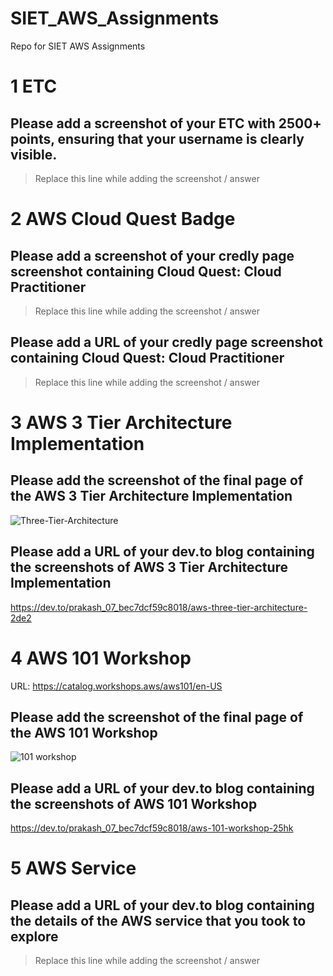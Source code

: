 # SIET_AWS_Assignments
Repo for SIET AWS Assignments

# 1 ETC

## Please add a screenshot of your ETC with 2500+ points, ensuring that your username is clearly visible.
> Replace this line while adding the screenshot / answer


# 2 AWS Cloud Quest Badge

## Please add a screenshot of your credly page screenshot containing Cloud Quest: Cloud Practitioner
> Replace this line while adding the screenshot / answer

## Please add a URL of your credly page screenshot containing Cloud Quest: Cloud Practitioner
> Replace this line while adding the screenshot / answer


# 3 AWS 3 Tier Architecture Implementation

## Please add the screenshot of the final page of the AWS 3 Tier Architecture Implementation
![Three-Tier-Architecture](https://github.com/user-attachments/assets/edd506e5-1806-4f01-a53a-242df4f46cb6)


## Please add a URL of your dev.to blog containing the screenshots of AWS 3 Tier Architecture Implementation
https://dev.to/prakash_07_bec7dcf59c8018/aws-three-tier-architecture-2de2


# 4 AWS 101 Workshop
URL: https://catalog.workshops.aws/aws101/en-US

## Please add the screenshot of the final page of the AWS 101 Workshop
  ![101 workshop](https://github.com/user-attachments/assets/2f2d5c71-fe52-453e-a692-3ad7bd2ca892)


## Please add a URL of your dev.to blog containing the screenshots of AWS 101 Workshop
https://dev.to/prakash_07_bec7dcf59c8018/aws-101-workshop-25hk


# 5 AWS Service

## Please add a URL of your dev.to blog containing the details of the AWS service that you took to explore
> Replace this line while adding the screenshot / answer



